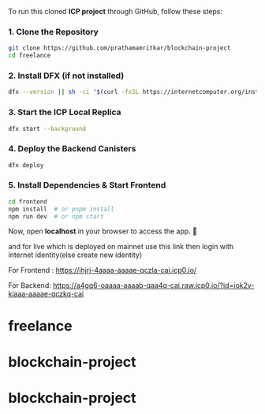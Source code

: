 To run this cloned **ICP project** through GitHub, follow these steps:  

### **1. Clone the Repository**  
```bash
git clone https://github.com/prathamamritkar/blockchain-project
cd freelance
```

### **2. Install DFX (if not installed)**  
```bash
dfx --version || sh -ci "$(curl -fsSL https://internetcomputer.org/install.sh)"
```

### **3. Start the ICP Local Replica**  
```bash
dfx start --background
```

### **4. Deploy the Backend Canisters**  
```bash
dfx deploy
```

### **5. Install Dependencies & Start Frontend**  
```bash
cd frontend
npm install  # or pnpm install
npm run dev  # or npm start
```

Now, open **localhost** in your browser to access the app. 🚀


and for live which is deployed on mainnet use this link then login with internet identity(else create new identity)



For Frontend :  https://ihjrj-4aaaa-aaaae-qczla-cai.icp0.io/


For Backend: https://a4gq6-oaaaa-aaaab-qaa4q-cai.raw.icp0.io/?id=iok2v-kiaaa-aaaae-qczkq-cai
# freelance
# blockchain-project
# blockchain-project
